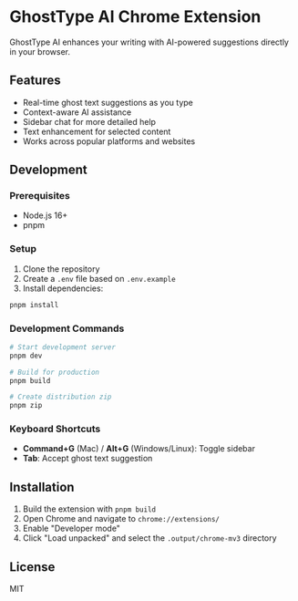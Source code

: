# GhostType AI Chrome Extension

GhostType AI enhances your writing with AI-powered suggestions directly in your browser.

## Features

- Real-time ghost text suggestions as you type
- Context-aware AI assistance
- Sidebar chat for more detailed help
- Text enhancement for selected content
- Works across popular platforms and websites

## Development

### Prerequisites

- Node.js 16+
- pnpm

### Setup

1. Clone the repository
2. Create a `.env` file based on `.env.example`
3. Install dependencies:

```bash
pnpm install
```

### Development Commands

```bash
# Start development server
pnpm dev

# Build for production
pnpm build

# Create distribution zip
pnpm zip
```

### Keyboard Shortcuts

- **Command+G** (Mac) / **Alt+G** (Windows/Linux): Toggle sidebar
- **Tab**: Accept ghost text suggestion

## Installation

1. Build the extension with `pnpm build`
2. Open Chrome and navigate to `chrome://extensions/`
3. Enable "Developer mode"
4. Click "Load unpacked" and select the `.output/chrome-mv3` directory

## License

MIT
